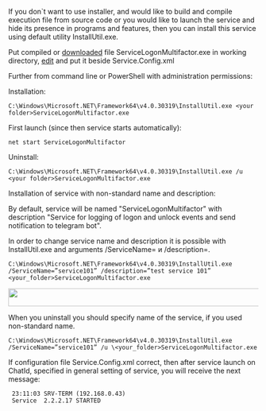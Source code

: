 If you don`t want to use installer, and would like to build and compile execution file from source code or you would like
to launch the service and hide its presence in programs and features, then you can install this service using default utility InstallUtil.exe.


Put compiled or [downloaded](https://github.com/Constantine-SRV/ServiceLogonMultifactor2/blob/master/Distr_MSI_EXE/ServiceLogonMultifactor.exe)
file ServiceLogonMultifactor.exe in working directory, [edit](https://github.com/Constantine-SRV/ServiceLogonMultifactor2/wiki/EN-3.-Settings)
and put it beside Service.Config.xml

Further from command line or PowerShell with administration permissions:
 
 Installation:

    C:\Windows\Microsoft.NET\Framework64\v4.0.30319\InstallUtil.exe <your folder>ServiceLogonMultifactor.exe

First launch (since then service starts automatically):
 
    net start ServiceLogonMultifactor

Uninstall:
 
    C:\Windows\Microsoft.NET\Framework64\v4.0.30319\InstallUtil.exe /u <your folder>ServiceLogonMultifactor.exe

Installation of service with non-standard name and description:

By default, service will be named "ServiceLogonMultifactor" with description "Service for logging of logon and unlock events and send notification to telegram bot".

In order to change service name and description it is possible with InstallUtil.exe and arguments /ServiceName=  и /description=.

    C:\Windows\Microsoft.NET\Framework64\v4.0.30319\InstallUtil.exe /ServiceName=”service101” /description=”test service 101”    <your_folder>ServiceLogonMultifactor.exe

<img src="https://github.com/Constantine-SRV/ServiceLogonMultifactor2/blob/master/documentation/ServiceCustomName.jpg" style="width:7.75in;height:0.37778in" />

When you uninstall you should specify name of the service, if you used non-standard name.

    C:\Windows\Microsoft.NET\Framework64\v4.0.30319\InstallUtil.exe /ServiceName=”service101” /u \<your_folder>ServiceLogonMultifactor.exe

If configuration file Service.Config.xml correct, then after service launch on ChatId, specified in general setting of service, you 
will receive the next message:

     23:11:03 SRV-TERM (192.168.0.43)
     Service  2.2.2.17 STARTED
